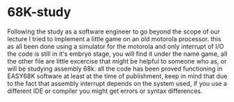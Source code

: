 # 68K-study
Following the study as a software engineer to go beyond the scope of our lecture I tried to implement a little game on an old motorola processor. this as all been done using a simulator for the motorola and only interrupt of I/O the code is still in it's embryo stage, you will find it under the name game, all the other file are little excercise that might be helpful to someone who as, or will be studying assembly 68k. all the code has been proved functioning in EASY68K software at least at the time of publishment, keep in mind that due to the fact that assembly interrupt depends on the system used, if you use a different IDE or compiler you might get errors or syntax differences.
